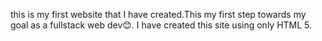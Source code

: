 this is my first website that I have created.This my first step towards my goal as a fullstack web dev😊.
I have created this site using only HTML 5.
